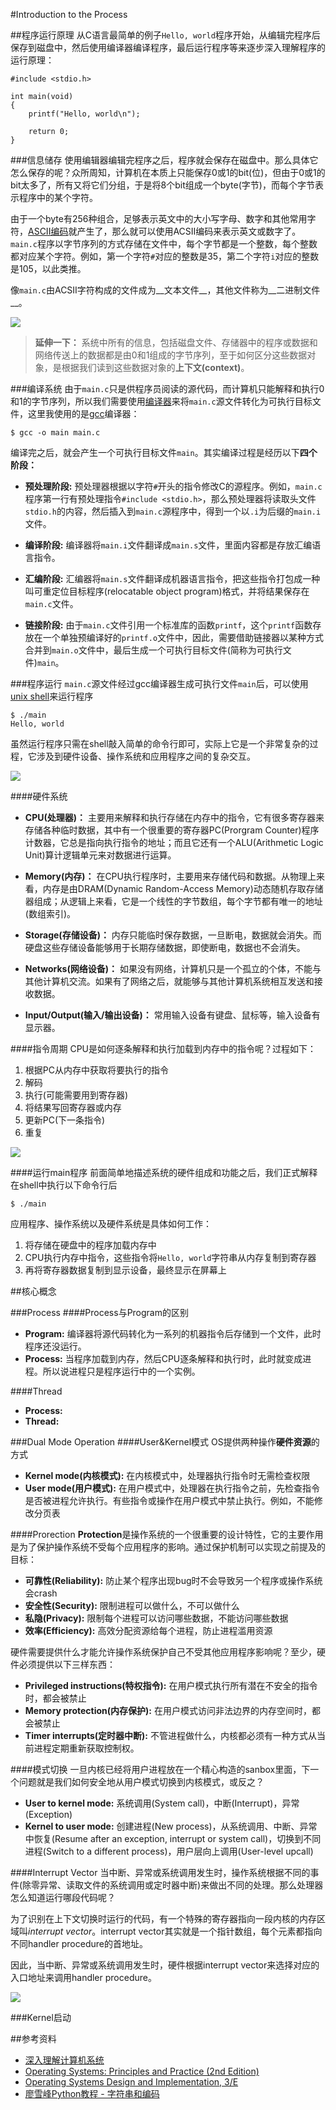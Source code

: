 #Introduction to the Process



##程序运行原理
从C语言最简单的例子`Hello, world`程序开始，从编辑完程序后保存到磁盘中，然后使用编译器编译程序，最后运行程序等来逐步深入理解程序的运行原理：

```
#include <stdio.h>

int main(void)
{
	printf("Hello, world\n");

	return 0;
}

```



###信息储存
使用编辑器编辑完程序之后，程序就会保存在磁盘中。那么具体它怎么保存的呢？众所周知，计算机在本质上只能保存0或1的bit(位)，但由于0或1的bit太多了，所有又将它们分组，于是将8个bit组成一个byte(字节)，而每个字节表示程序中的某个字符。

由于一个byte有256种组合，足够表示英文中的大小写字母、数字和其他常用字符，[ASCII编码](https://en.wikipedia.org/wiki/ASCII)就产生了，那么就可以使用ACSII编码来表示英文或数字了。`main.c`程序以字节序列的方式存储在文件中，每个字节都是一个整数，每个整数都对应某个字符。例如，第一个字符`#`对应的整数是35，第二个字符`i`对应的整数是105，以此类推。

像`main.c`由ACSII字符构成的文件成为__文本文件__，其他文件称为__二进制文件__。

![](https://raw.githubusercontent.com/samlaudev/Learning-Operating-Systems/master/Blogs/2015-10-16/ASCII-Code-Chart-Quick-ref-card.png)

> __延伸一下：__ 系统中所有的信息，包括磁盘文件、存储器中的程序或数据和网络传送上的数据都是由0和1组成的字节序列，至于如何区分这些数据对象，是根据我们读到这些数据对象的**上下文(context)**。


###编译系统
由于`main.c`只是供程序员阅读的源代码，而计算机只能解释和执行0和1的字节序列，所以我们需要使用[编译器](https://en.wikipedia.org/wiki/Compiler)来将`main.c`源文件转化为可执行目标文件，这里我使用的是[gcc](https://en.wikipedia.org/wiki/GNU_Compiler_Collection)编译器：

```
$ gcc -o main main.c
```

编译完之后，就会产生一个可执行目标文件`main`。其实编译过程是经历以下**四个阶段：**

* __预处理阶段:__ 预处理器根据以字符`#`开头的指令修改C的源程序。例如，`main.c`程序第一行有预处理指令`#include <stdio.h>`，那么预处理器将读取头文件`stdio.h`的内容，然后插入到`main.c`源程序中，得到一个以`.i`为后缀的`main.i`文件。

* __编译阶段:__ 编译器将`main.i`文件翻译成`main.s`文件，里面内容都是存放汇编语言指令。

* __汇编阶段:__ 汇编器将`main.s`文件翻译成机器语言指令，把这些指令打包成一种叫可重定位目标程序(relocatable object program)格式，并将结果保存在`main.c`文件。

* __链接阶段:__ 由于`main.c`文件引用一个标准库的函数`printf`，这个`printf`函数存放在一个单独预编译好的`printf.o`文件中，因此，需要借助链接器以某种方式合并到`main.o`文件中，最后生成一个可执行目标文件(简称为可执行文件)`main`。

###程序运行
`main.c`源文件经过gcc编译器生成可执行文件`main`后，可以使用[unix shell](https://en.wikipedia.org/wiki/Unix_shell)来运行程序

```
$ ./main
Hello, world
```
虽然运行程序只需在shell敲入简单的命令行即可，实际上它是一个非常复杂的过程，它涉及到硬件设备、操作系统和应用程序之间的复杂交互。

![](https://raw.githubusercontent.com/samlaudev/Learning-Operating-Systems/master/Blogs/2015-10-16/Loading-Program.png)


####硬件系统
* __CPU(处理器)：__ 主要用来解释和执行存储在内存中的指令，它有很多寄存器来存储各种临时数据，其中有一个很重要的寄存器PC(Prorgram Counter)程序计数器，它总是指向执行指令的地址；而且它还有一个ALU(Arithmetic Logic Unit)算计逻辑单元来对数据进行运算。

* __Memory(内存)：__ 在CPU执行程序时，主要用来存储代码和数据。从物理上来看，内存是由DRAM(Dynamic Random-Access Memory)动态随机存取存储器组成；从逻辑上来看，它是一个线性的字节数组，每个字节都有唯一的地址(数组索引)。

* __Storage(存储设备)：__ 内存只能临时保存数据，一旦断电，数据就会消失。而硬盘这些存储设备能够用于长期存储数据，即使断电，数据也不会消失。

* __Networks(网络设备)：__ 如果没有网络，计算机只是一个孤立的个体，不能与其他计算机交流。如果有了网络之后，就能够与其他计算机系统相互发送和接收数据。

* __Input/Output(输入/输出设备)：__ 常用输入设备有键盘、鼠标等，输入设备有显示器。

####指令周期
CPU是如何逐条解释和执行加载到内存中的指令呢？过程如下：

1. 根据PC从内存中获取将要执行的指令
2. 解码
3. 执行(可能需要用到寄存器)
4. 将结果写回寄存器或内存
5. 更新PC(下一条指令)
6. 重复 

![](https://raw.githubusercontent.com/samlaudev/Learning-Operating-Systems/master/Blogs/2015-10-16/Instruction-Cycle.png)

####运行main程序
前面简单地描述系统的硬件组成和功能之后，我们正式解释在shell中执行以下命令行后

```
$ ./main
```
应用程序、操作系统以及硬件系统是具体如何工作：

1. 将存储在硬盘中的程序加载内存中
2. CPU执行内存中指令，这些指令将`Hello, world`字符串从内存复制到寄存器
3. 再将寄存器数据复制到显示设备，最终显示在屏幕上

##核心概念

###Process
####Process与Program的区别
* __Program:__ 编译器将源代码转化为一系列的机器指令后存储到一个文件，此时程序还没运行。
* __Process:__ 当程序加载到内存，然后CPU逐条解释和执行时，此时就变成进程。所以说进程只是程序运行中的一个实例。


####Thread
* __Process:__ 
* __Thread:__

###Dual Mode Operation
####User&Kernel模式
OS提供两种操作**硬件资源**的方式

* __Kernel mode(内核模式):__ 在内核模式中，处理器执行指令时无需检查权限
* __User mode(用户模式):__ 在用户模式中，处理器在执行指令之前，先检查指令是否被进程允许执行。有些指令或操作在用户模式中禁止执行。例如，不能修改分页表

####Prorection
**Protection**是操作系统的一个很重要的设计特性，它的主要作用是为了保护操作系统不受每个应用程序的影响。通过保护机制可以实现之前提及的目标：

* __可靠性(Reliability):__ 防止某个程序出现bug时不会导致另一个程序或操作系统会crash
* __安全性(Security):__ 限制进程可以做什么，不可以做什么
* __私隐(Privacy):__ 限制每个进程可以访问哪些数据，不能访问哪些数据
* __效率(Efficiency):__ 高效分配资源给每个进程，防止进程滥用资源

硬件需要提供什么才能允许操作系统保护自己不受其他应用程序影响呢？至少，硬件必须提供以下三样东西：

* __Privileged instructions(特权指令):__ 在用户模式执行所有潜在不安全的指令时，都会被禁止
* __Memory protection(内存保护):__ 在用户模式访问非法边界的内存空间时，都会被禁止
* __Timer interrupts(定时器中断):__ 不管进程做什么，内核都必须有一种方式从当前进程定期重新获取控制权。

####模式切换
一旦内核已经将用户进程放在一个精心构造的sanbox里面，下一个问题就是我们如何安全地从用户模式切换到内核模式，或反之？

* __User to kernel mode:__ 系统调用(System call)，中断(Interrupt)，异常(Exception)
* __Kernel to user mode:__ 创建进程(New process)，从系统调用、中断、异常中恢复(Resume after an exception, interrupt or system call)，切换到不同进程(Switch to a different process)，用户层向上调用(User-level upcall)

####Interrupt Vector
当中断、异常或系统调用发生时，操作系统根据不同的事件(除零异常、读取文件的系统调用或定时器中断)来做出不同的处理。那么处理器怎么知道运行哪段代码呢？

为了识别在上下文切换时运行的代码，有一个特殊的寄存器指向一段内核的内存区域叫*interrupt vector*。interrupt vector其实就是一个指针数组，每个元素都指向不同handler procedure的首地址。

因此，当中断、异常或系统调用发生时，硬件根据interrupt vector来选择对应的入口地址来调用handler procedure。

![](https://raw.githubusercontent.com/samlaudev/Learning-Operating-Systems/master/Blogs/2015-10-16/Interrupt-Vector.png)

###Kernel启动



##参考资料
* [深入理解计算机系统](http://book.douban.com/subject/5333562/)
* [Operating Systems: Principles and Practice (2nd Edition)](http://ospp.cs.washington.edu)
* [Operating Systems Design and Implementation, 3/E](http://book.douban.com/subject/1764254/)
* [廖雪峰Python教程 - 字符串和编码](http://www.liaoxuefeng.com/wiki/001374738125095c955c1e6d8bb493182103fac9270762a000/001386819196283586a37629844456ca7e5a7faa9b94ee8000)